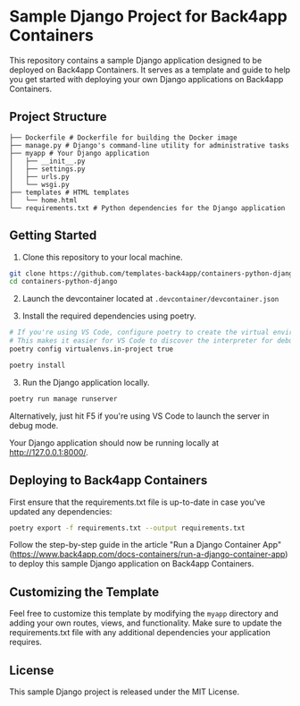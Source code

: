  # Sample Django Project for Back4app Containers
 
 This repository contains a sample Django application designed to be deployed on Back4app Containers. It serves as a template and guide to help you get started with deploying your own Django applications on Back4app Containers.
 
 ## Project Structure
 
 ```
 ├── Dockerfile # Dockerfile for building the Docker image 
 ├── manage.py # Django's command-line utility for administrative tasks
 ├── myapp # Your Django application
 │   ├── __init__.py
 │   ├── settings.py
 │   ├── urls.py
 │   └── wsgi.py
 ├── templates # HTML templates
 │   └── home.html
 └── requirements.txt # Python dependencies for the Django application
 ```
 
 ## Getting Started
 
 1. Clone this repository to your local machine.
 
 ```bash
 git clone https://github.com/templates-back4app/containers-python-django.git
 cd containers-python-django
 ```
 
 2. Launch the devcontainer located at `.devcontainer/devcontainer.json`

 3. Install the required dependencies using poetry.
 
 ```bash
 # If you're using VS Code, configure poetry to create the virtual environment inside the project in .venv folder
 # This makes it easier for VS Code to discover the interpreter for debugging the app
 poetry config virtualenvs.in-project true

 poetry install
 ```
 
 3. Run the Django application locally.
 
 ```bash
 poetry run manage runserver
 ```
 Alternatively, just hit F5 if you're using VS Code to launch the server in debug mode.
 
 Your Django application should now be running locally at http://127.0.0.1:8000/.
 
 ## Deploying to Back4app Containers 
 
 First ensure that the requirements.txt file is up-to-date in case you've updated any dependencies:

 ```bash
 poetry export -f requirements.txt --output requirements.txt
 ```

 Follow the step-by-step guide in the article "Run a Django Container App"(https://www.back4app.com/docs-containers/run-a-django-container-app) to deploy this sample Django application on Back4app Containers.
 
 ## Customizing the Template 
 
 Feel free to customize this template by modifying the `myapp` directory and adding your own routes, views, and functionality. Make sure to update the requirements.txt file with any additional dependencies your application requires.
 
 ## License 
 
 This sample Django project is released under the MIT License.

